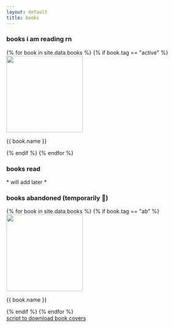 ```yaml
---
layout: default
title: books
---
```


### books i am reading rn

<div class="book-container">
    {% for book in site.data.books %}
        {% if book.tag == "active" %}
            <div class="book-item">
            <img src="assets/images/{{ book.img }}" width="200px">
            <p class="right">{{ book.name }}</p>
            </div>
        {% endif %}
	{% endfor %}
</div>

### books read

\* will add later *

### books abandoned (temporarily 🥲)

<div class="book-container">
    {% for book in site.data.books %}
        {% if book.tag == "ab" %}
            <div class="book-item">
            <img src="assets/images/{{ book.img }}" width="200px">
            <p class="right">{{ book.name }}</p>
            </div>
        {% endif %}
	{% endfor %}
</div>

<div class="right">
    <a class="noline" href="https://github.com/rusty-electron/get-book-cover" target="_blank">script to download book covers</a>
</div>
